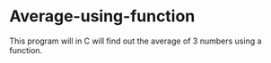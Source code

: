# Average-using-function

This program will in C will find out the average of 3 numbers using a function.
